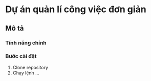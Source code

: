 # Dự án quản lí công việc đơn giản
## Mô tả
### Tính năng chính
### Bước cài đặt
1. Clone repository
2. Chạy lệnh ...